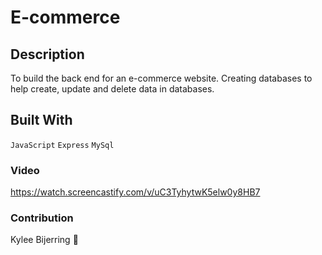 # E-commerce

## Description
To build the back end for an e-commerce website. Creating databases to help create, update and delete data in databases.

## Built With
 `JavaScript`
 `Express`
 `MySql`
 
### Video
https://watch.screencastify.com/v/uC3TyhytwK5elw0y8HB7

### Contribution
Kylee Bijerring 👻
